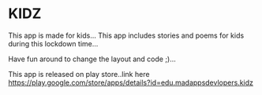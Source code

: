 # KIDZ
This app is made for kids...
This app includes stories and poems for kids during this lockdown time...

Have fun around to change the layout and code ;)...

This app is released on play store..link here
https://play.google.com/store/apps/details?id=edu.madappsdevlopers.kidz

